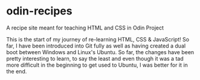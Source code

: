 # odin-recipes
A recipe site meant for teaching HTML and CSS in Odin Project

This is the start of my journey of re-learning HTML, CSS
& JavaScript! So far, I have been introduced into Git
fully as well as having created a dual boot between
Windows and Linux's Ubuntu. So far, the changes
have been pretty interesting to learn, to say the least
and even though it was a tad more difficult in the beginning
to get used to Ubuntu, I was better for it in the end.
